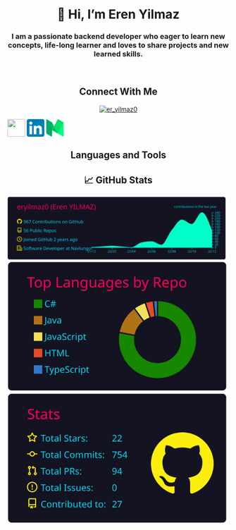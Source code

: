 
<h1 align="center">👋 Hi, I’m Eren Yilmaz</h1>
<h3 align=center> I am a passionate backend developer who eager to learn new concepts, life-long learner and loves to share projects and new learned skills.</h3> 
</br>
<h2 align=center>Connect With Me</h2> 

<p align="Middle">
  <a href="https://twitter.com/er_yilmaz0" target="blank"><img align="center" src="https://raw.githubusercontent.com/rahuldkjain/github-profile-readme-generator/master/src/images/icons/Social/twitter.svg" alt="er_yilmaz0" height="30" width="40" /></a>
  
<a href="https://twitter.com/er_yilmaz0" target="blank"><img align="center" src="https://raw.githubusercontent.com/rahuldkjain/github-profile-readme-generator/master/src/images/icons/Social/twitter.svg" height="40" width="40" /></a>
  <a href="https://www.linkedin.com/in/erenyilmaz0/" target="blank"><img align="center" src="linkedinicon.svg" height="40" width="40" /></a>
  <a href="https://erenyilmaz0.medium.com/" target="blank"><img align="center" src="mediumicon.svg" height="40" width="40" /></a>
</p>



<h2 align=center>Languages and Tools</h2> 





<h2 align="center">📈 GitHub Stats</h2>


<p align="center">
  <img width="688px" src="https://github.com/eryilmaz0/eryilmaz0/blob/master/profile-summary-card-output/2077/0-profile-details.svg">
  <img src="https://github.com/eryilmaz0/eryilmaz0/blob/master/profile-summary-card-output/2077/1-repos-per-language.svg">
  <img src="https://github.com/eryilmaz0/eryilmaz0/blob/master/profile-summary-card-output/2077/3-stats.svg">
</p>
